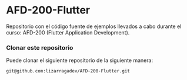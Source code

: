 # AFD-200-Flutter

Repositorio con el código fuente de ejemplos llevados a cabo durante el curso: AFD-200 (Flutter Application Development).

### Clonar este repositorio

Puede clonar el siguiente repositorio de la siguiente manera:
~~~
git@github.com:lizarragadev/AFD-200-Flutter.git
~~~
